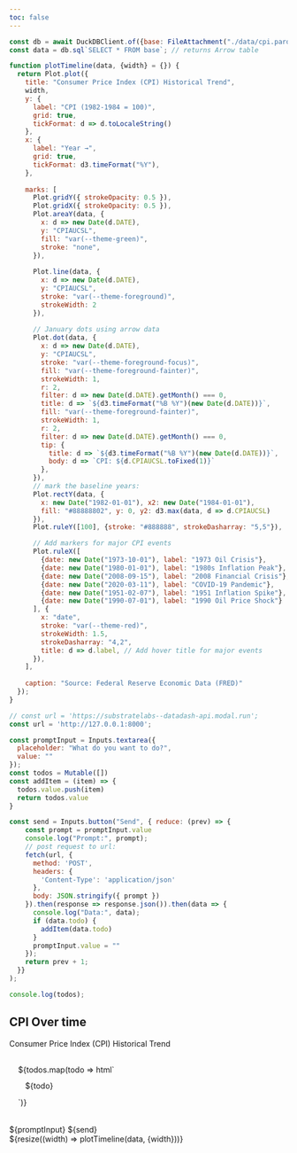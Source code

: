 ```yaml
---
toc: false
---
```



```js
const db = await DuckDBClient.of({base: FileAttachment("./data/cpi.parquet")});
const data = db.sql`SELECT * FROM base`; // returns Arrow table
```

```js
function plotTimeline(data, {width} = {}) {
  return Plot.plot({
    title: "Consumer Price Index (CPI) Historical Trend",
    width,
    y: {
      label: "CPI (1982-1984 = 100)",
      grid: true,
      tickFormat: d => d.toLocaleString()
    },
    x: {
      label: "Year →",
      grid: true,
      tickFormat: d3.timeFormat("%Y"),
    },
    
    marks: [
      Plot.gridY({ strokeOpacity: 0.5 }),
      Plot.gridX({ strokeOpacity: 0.5 }),
      Plot.areaY(data, {
        x: d => new Date(d.DATE),
        y: "CPIAUCSL",
        fill: "var(--theme-green)",
        stroke: "none",
      }),
      
      Plot.line(data, {
        x: d => new Date(d.DATE),
        y: "CPIAUCSL",
        stroke: "var(--theme-foreground)",
        strokeWidth: 2
      }),
      
      // January dots using arrow data
      Plot.dot(data, {
        x: d => new Date(d.DATE),
        y: "CPIAUCSL",
        stroke: "var(--theme-foreground-focus)",
        fill: "var(--theme-foreground-fainter)",
        strokeWidth: 1,
        r: 2,
        filter: d => new Date(d.DATE).getMonth() === 0,
        title: d => `${d3.timeFormat("%B %Y")(new Date(d.DATE))}`,
        fill: "var(--theme-foreground-fainter)",
        strokeWidth: 1,
        r: 2,
        filter: d => new Date(d.DATE).getMonth() === 0,
        tip: {
          title: d => `${d3.timeFormat("%B %Y")(new Date(d.DATE))}`,
          body: d => `CPI: ${d.CPIAUCSL.toFixed(1)}`
        },
      }),
      // mark the baseline years:
      Plot.rectY(data, { 
        x: new Date("1982-01-01"), x2: new Date("1984-01-01"), 
        fill: "#88888802", y: 0, y2: d3.max(data, d => d.CPIAUCSL) 
      }),
      Plot.ruleY([100], {stroke: "#888888", strokeDasharray: "5,5"}),

      // Add markers for major CPI events
      Plot.ruleX([
        {date: new Date("1973-10-01"), label: "1973 Oil Crisis"},
        {date: new Date("1980-01-01"), label: "1980s Inflation Peak"},
        {date: new Date("2008-09-15"), label: "2008 Financial Crisis"},
        {date: new Date("2020-03-11"), label: "COVID-19 Pandemic"},
        {date: new Date("1951-02-07"), label: "1951 Inflation Spike"},
        {date: new Date("1990-07-01"), label: "1990 Oil Price Shock"}
      ], {
        x: "date",
        stroke: "var(--theme-red)",
        strokeWidth: 1.5,
        strokeDasharray: "4,2",
        title: d => d.label, // Add hover title for major events
      }),
    ],
    
    caption: "Source: Federal Reserve Economic Data (FRED)"
  });
}
```

```js
// const url = 'https://substratelabs--datadash-api.modal.run';
const url = 'http://127.0.0.1:8000';

const promptInput = Inputs.textarea({
  placeholder: "What do you want to do?",
  value: ""
});
const todos = Mutable([])
const addItem = (item) => {
  todos.value.push(item)
  return todos.value
}

const send = Inputs.button("Send", { reduce: (prev) => {
    const prompt = promptInput.value
    console.log("Prompt:", prompt);
    // post request to url:
    fetch(url, {
      method: 'POST',
      headers: {
        'Content-Type': 'application/json'
      },
      body: JSON.stringify({ prompt })
    }).then(response => response.json()).then(data => {
      console.log("Data:", data);
      if (data.todo) {
        addItem(data.todo)
      }
      promptInput.value = ""
    });
    return prev + 1;
  }}
);
```

```js
console.log(todos);
```

<div>
    <div class="card-body">
    <h2>CPI Over time</h2>
    <p>Consumer Price Index (CPI) Historical Trend</p>
    </div>
</div>

<div class="grid" style="grid-template-columns: 1fr 3fr; grid-auto-rows: 504px;">
  <div class="card">
    <div class="card-content">
      <div class="content-area">
        ${todos.map(todo => html`<div class="todo-item">${todo}</div>`)}
      </div>
      <div class="input-area">
        ${promptInput}
        ${send}
      </div>
    </div>
  </div>
  <div class="card">
    ${resize((width) => plotTimeline(data, {width}))}
  </div>
</div>

<style>
  .card {
    display: flex;
    flex-direction: column;
  }
  .card-content {
    display: flex;
    flex-direction: column;
    height: 100%;
  }
  .content-area {
    flex: 1;
    min-height: 0;
    background: var(--theme-background-alt);
    border: solid 1px var(--theme-foreground-faintest);
    margin-bottom: 1rem;
    padding: 1rem;
    border-radius: 6px;
  }
  .input-area {
    margin-top: auto;
  }
  .card div form {
    width: 100%;
  }
  .card div textarea {
    height: 48px;
    padding: 9px;
    border-radius: 6px;
    resize: none;
    width: 100%;
  }
  .card button {
    padding: 4px 10px;
    margin: 12px 0;
  }
  .todo-item {
    padding: 0.3rem;
    margin: 0.5rem;
    background: var(--theme-foreground-faintest);
    border-radius: 4px;
  }
</style>
